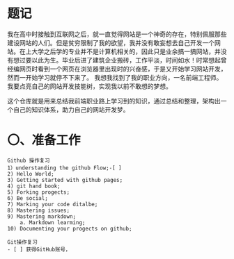 # 题记
我在高中时接触到互联网之后，就一直觉得网站是一个神奇的存在，特别佩服那些建设网站的人们。但是贫穷限制了我的欲望，我并没有敢妄想去自己开发一个网站。在上大学之后学的专业并不是计算机相关的，因此只是业余搞一搞网站，并没有想过要以此为生。毕业后进了建筑企业搬砖，工作平淡，时间如水！时常想起曾经编网页时看到一个网页在浏览器里出现时的兴奋感，于是又开始学习网站开发，然而一开始学习就停不下来了。
我想我找到了我的职业方向，一名前端工程师。我要点亮自己的网站开发技能树，实现我以前不敢想的梦想。

这个仓库就是用来总结我前端职业路上学习到的知识，通过总结和整理，架构出一个自己的知识体系，助力自己的网站开发梦。

# 〇、准备工作

	Github 操作复习
	1）understanding the github Flow;-[ ]
	2) Hello World;
	3) Getting started with github pages;
	4) git hand book;
	5) Forking progects;
	6) Be social;
	7) Marking your code ditalbe;
	8) Mastering issues;
	9) Mastering markdown;
		a. Markdown learming;
	10) Documenting your progects on github;

	Git操作复习
	- [ ] 获得GitHub账号，